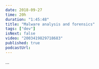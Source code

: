 ```yaml
---
date: 2018-09-27
time: 20h
duration: "1:45:48"
title: "Malware analysis and forensics"
tags: ["dev"]
isNext: false
video: "2003419829718683"
published: true
podcastUrl:
---
```


[//]: # "Check this github issue on How to add Episode Notes  https://github.com/DevC-Casa/geeksblabla.com/issues/23 "

...
